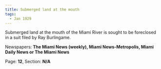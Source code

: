 ```yaml
---  
title: Submerged land at the mouth  
tags:  
  - Jan 1929  
---  
```

  
Submerged land at the mouth of the Miami River is sought to be foreclosed in a suit filed by Ray Burlingame.  
  
Newspapers: **The Miami News (weekly), Miami News-Metropolis, Miami Daily News or The Miami News**  
  
Page: **12**, Section: **N/A** 
